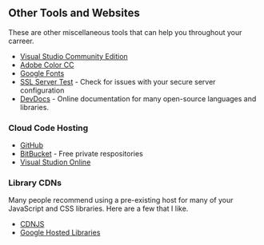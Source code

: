 ## Other Tools and Websites

These are other miscellaneous tools that can help you throughout your carreer. 

* [Visual Studio Community Edition](http://www.visualstudio.com/en-us/products/visual-studio-community-vs)
* [Adobe Color CC](https://color.adobe.com/)
* [Google Fonts](http://www.google.com/fonts)
* [SSL Server Test](https://www.ssllabs.com/ssltest/) - Check for issues with your secure server configuration
* [DevDocs](http://devdocs.io/) - Online documentation for many open-source languages and libraries.

### Cloud Code Hosting

* [GitHub](https://github.com)
* [BitBucket](http://bitbucket.com) - Free private respositories
* [Visual Studion Online](http://www.visualstudio.com/en-us/products/what-is-visual-studio-online-vs)

### Library CDNs

Many people recommend using a pre-existing host for many of your JavaScript and CSS libraries. Here are a few that I like.

* [CDNJS](https://cdnjs.com/)
* [Google Hosted Libraries](https://developers.google.com/speed/libraries/devguide)
